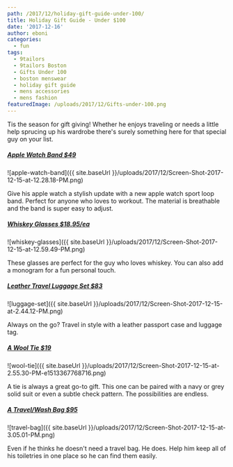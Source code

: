 ```yaml
---
path: /2017/12/holiday-gift-guide-under-100/
title: Holiday Gift Guide - Under $100
date: '2017-12-16'
author: eboni
categories:
  - fun
tags:
  - 9tailors
  - 9tailors Boston
  - Gifts Under 100
  - boston menswear
  - holiday gift guide
  - mens accessories
  - mens fashion
featuredImage: /uploads/2017/12/Gifts-under-100.png
---
```

Tis the season for gift giving! Whether he enjoys traveling or needs a little help sprucing up his wardrobe there's surely something here for that special guy on your list.

##### [Apple Watch Band $49](https://www.apple.com/shop/product/MQW52AM/A/38mm-midnight-blue-sport-loop?fnode=b43408ee880c4eda3792313fb32836375dfb6998dd206efac27e01db5d137d2d612b44f9191501e1d343bca97689af04d23f25b54985d33dea67f6d0e312516d372600125bfb678bf5a1aba90d0da7ff)

![apple-watch-band]({{ site.baseUrl }}/uploads/2017/12/Screen-Shot-2017-12-15-at-12.28.18-PM.png)

Give his apple watch a stylish update with a new apple watch sport loop band. Perfect for anyone who loves to workout. The material is breathable and the band is super easy to adjust.

##### [Whiskey Glasses $18.95/ea](https://www.homewetbar.com/roly-poly-rocking-personalized-whiskey-glasses-p-4483.html)

![whiskey-glasses]({{ site.baseUrl }}/uploads/2017/12/Screen-Shot-2017-12-15-at-12.59.49-PM.png)

These glasses are perfect for the guy who loves whiskey. You can also add a monogram for a fun personal touch.

##### [Leather Travel Luggage Set $83](http://www.tedbaker.com/us/Gifts/Mens-Gifts/Gifts-for-Him/TRAVLA-Leather-travel-luggage-set-Tan/p/139593-TAN)

![luggage-set]({{ site.baseUrl }}/uploads/2017/12/Screen-Shot-2017-12-15-at-2.44.12-PM.png)

Always on the go? Travel in style with a leather passport case and luggage tag.

##### [A Wool Tie $19](https://www.thetiebar.com/product/32035sk?ResultCount=2) 

![wool-tie]({{ site.baseUrl }}/uploads/2017/12/Screen-Shot-2017-12-15-at-2.55.30-PM-e1513367768716.png)

A tie is always a great go-to gift. This one can be paired with a navy or grey solid suit or even a subtle check pattern. The possibilities are endless.

##### [A Travel/Wash Bag $95](https://shop.nordstrom.com/s/jack-mason-travel-kit/4694948?cm_mmc=google-_-315756502_Ret-_-21332471062-_-dsa-118979201576_b&rkg_id=h-fd73b2c1ed2c0444328f1f44771b7ecd_t-1513368134&avpos=1t1&creative=92809474342&device=c&matchtype=b&network=g&gclid=EAIaIQobChMIkOy3zeeM2AIVlbrACh25Fg4pEAAYASAAEgL5f_D_BwE)

![travel-bag]({{ site.baseUrl }}/uploads/2017/12/Screen-Shot-2017-12-15-at-3.05.01-PM.png)

Even if he thinks he doesn't need a travel bag. He does. Help him keep all of his toiletries in one place so he can find them easily.